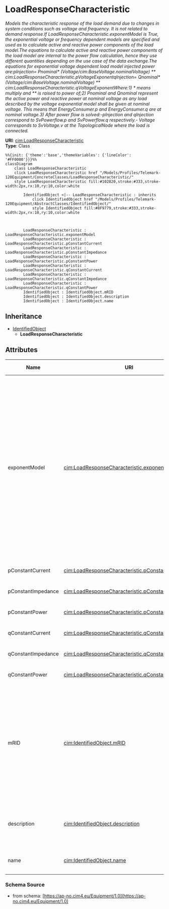 # LoadResponseCharacteristic

_Models the characteristic response of the load demand due to changes in system conditions such as voltage and frequency. It is not related to demand response.If LoadResponseCharacteristic.exponentModel is True, the exponential voltage or frequency dependent models are specified and used as to calculate active and reactive power components of the load model.The equations to calculate active and reactive power components of the load model are internal to the power flow calculation, hence they use different quantities depending on the use case of the data exchange.The equations for exponential voltage dependent load model injected power are:pInjection= Pnominal* (Voltage/cim:BaseVoltage.nominalVoltage) ** cim:LoadResponseCharacteristic.pVoltageExponentqInjection= Qnominal* (Voltage/cim:BaseVoltage.nominalVoltage) ** cim:LoadResponseCharacteristic.qVoltageExponentWhere:1) * means multiply and ** is raised to power of;2) Pnominal and Qnominal represent the active power and reactive power at nominal voltage as any load described by the voltage exponential model shall be given at nominal voltage.  This means that EnergyConsumer.p and EnergyConsumer.q  are at nominal voltage.3) After power flow is solved:-pInjection and qInjection correspond to SvPowerflow.p and SvPowerflow.q respectively.- Voltage corresponds to SvVoltage.v at the TopologicalNode where the load is connected._

**URI**: [cim:LoadResponseCharacteristic](https://cim.ucaiug.io/ns#LoadResponseCharacteristic)<br />
**Type**: Class

```mermaid
%%{init: {'theme':'base','themeVariables': {'lineColor': '#FF0000'}}}%%
classDiagram
    class LoadResponseCharacteristic
    click LoadResponseCharacteristic href "/Models/Profiles/Telemark-120Equipment/ConcreteClasses/LoadResponseCharacteristic/"
    style LoadResponseCharacteristic fill:#102820,stroke:#333,stroke-width:2px,rx:10,ry:10,color:white
     
        IdentifiedObject <|-- LoadResponseCharacteristic : inherits
            click IdentifiedObject href "/Models/Profiles/Telemark-120Equipment/AbstractClasses/IdentifiedObject/"
            style IdentifiedObject fill:#8F9779,stroke:#333,stroke-width:2px,rx:10,ry:10,color:white



        LoadResponseCharacteristic : LoadResponseCharacteristic.exponentModel
        LoadResponseCharacteristic : LoadResponseCharacteristic.pConstantCurrent
        LoadResponseCharacteristic : LoadResponseCharacteristic.pConstantImpedance
        LoadResponseCharacteristic : LoadResponseCharacteristic.pConstantPower
        LoadResponseCharacteristic : LoadResponseCharacteristic.qConstantCurrent
        LoadResponseCharacteristic : LoadResponseCharacteristic.qConstantImpedance
        LoadResponseCharacteristic : LoadResponseCharacteristic.qConstantPower
        IdentifiedObject : IdentifiedObject.mRID
        IdentifiedObject : IdentifiedObject.description
        IdentifiedObject : IdentifiedObject.name
```

## Inheritance
* [IdentifiedObject](IdentifiedObject.md)
    * **LoadResponseCharacteristic**

## Attributes
| Name | URI | Cardinality and Range | Description | Inheritance |
| ---  | --- | --- | --- | --- |
| exponentModel | [cim:LoadResponseCharacteristic.exponentModel](https://cim.ucaiug.io/ns#LoadResponseCharacteristic.exponentModel) | 0..1 boolean | Indicates the exponential voltage dependency model is to be used. If false, the coefficient model is to be used.The exponential voltage dependency model consist of the attributes:- pVoltageExponent- qVoltageExponent- pFrequencyExponent- qFrequencyExponent.The coefficient model consist of the attributes:- pConstantImpedance- pConstantCurrent- pConstantPower- qConstantImpedance- qConstantCurrent- qConstantPower.The sum of pConstantImpedance, pConstantCurrent and pConstantPower shall equal 1.The sum of qConstantImpedance, qConstantCurrent and qConstantPower shall equal 1. | direct |
| pConstantCurrent | [cim:LoadResponseCharacteristic.pConstantCurrent](https://cim.ucaiug.io/ns#LoadResponseCharacteristic.pConstantCurrent) | 0..1 float | Portion of active power load modelled as constant current. | direct |
| pConstantImpedance | [cim:LoadResponseCharacteristic.pConstantImpedance](https://cim.ucaiug.io/ns#LoadResponseCharacteristic.pConstantImpedance) | 0..1 float | Portion of active power load modelled as constant impedance. | direct |
| pConstantPower | [cim:LoadResponseCharacteristic.pConstantPower](https://cim.ucaiug.io/ns#LoadResponseCharacteristic.pConstantPower) | 0..1 float | Portion of active power load modelled as constant power. | direct |
| qConstantCurrent | [cim:LoadResponseCharacteristic.qConstantCurrent](https://cim.ucaiug.io/ns#LoadResponseCharacteristic.qConstantCurrent) | 0..1 float | Portion of reactive power load modelled as constant current. | direct |
| qConstantImpedance | [cim:LoadResponseCharacteristic.qConstantImpedance](https://cim.ucaiug.io/ns#LoadResponseCharacteristic.qConstantImpedance) | 0..1 float | Portion of reactive power load modelled as constant impedance. | direct |
| qConstantPower | [cim:LoadResponseCharacteristic.qConstantPower](https://cim.ucaiug.io/ns#LoadResponseCharacteristic.qConstantPower) | 0..1 float | Portion of reactive power load modelled as constant power. | direct |
| mRID | [cim:IdentifiedObject.mRID](https://cim.ucaiug.io/ns#IdentifiedObject.mRID) | 0..1 string | Master resource identifier issued by a model authority. The mRID is unique within an exchange context. Global uniqueness is easily achieved by using a UUID, as specified in RFC 4122, for the mRID. The use of UUID is strongly recommended.For CIMXML data files in RDF syntax conforming to IEC 61970-552, the mRID is mapped to rdf:ID or rdf:about attributes that identify CIM object elements. | IdentifiedObject |
| description | [cim:IdentifiedObject.description](https://cim.ucaiug.io/ns#IdentifiedObject.description) | 0..1 string | The description is a free human readable text describing or naming the object. It may be non unique and may not correlate to a naming hierarchy. | IdentifiedObject |
| name | [cim:IdentifiedObject.name](https://cim.ucaiug.io/ns#IdentifiedObject.name) | 0..1 string | The name is any free human readable and possibly non unique text naming the object. | IdentifiedObject |

### Schema Source
* from schema: [https://ap-no.cim4.eu/Equipment/1.0](https://ap-no.cim4.eu/Equipment/1.0)
